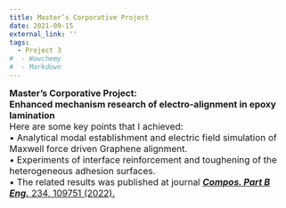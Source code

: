 ```yaml
---
title: Master’s Corporative Project
date: 2021-09-15
external_link: ''
tags:
  - Project 3
#  - Wowchemy
#  - Markdown
---
```

<div style="font-size:16px;">
<b>Master’s Corporative Project:<br> Enhanced mechanism research of electro-alignment in epoxy lamination</b><br>
Here are some key points that I achieved:<br>
•  Analytical modal establishment and electric field simulation of Maxwell force driven Graphene alignment.<br>
•  Experiments of interface reinforcement and toughening of the heterogeneous adhesion surfaces.<br>
•  The related results was published at journal <a href="https://doi.org/10.1016/j.compositesb.2022.110368" target="_blank" rel="noopener"><b><i>Compos. Part B Eng.</i></b> 234, 109751 (2022).</a>
<style>#section-markdown .max-w-prose{max-width:85%}</style>
</div>

<!--more-->